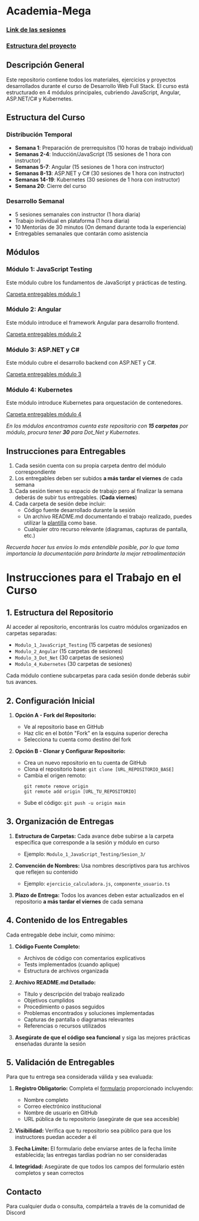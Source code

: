 # Academia-Mega

### [Link de las sesiones](https://tecmx-my.sharepoint.com/:f:/g/personal/oscar_antonio_tec_mx/EoHbETLJqYJFns2vk7rMmkQBcqvEdfpOpxmB-tR0VoGgSw?e=TZQFBz)

### [Estructura del proyecto](https://github.com/Liderly/Academia-Mega/tree/master)

## Descripción General

Este repositorio contiene todos los materiales, ejercicios y proyectos desarrollados durante el curso de Desarrollo Web Full Stack. El curso está estructurado en 4 módulos principales, cubriendo JavaScript, Angular, ASP.NET/C# y Kubernetes.

## Estructura del Curso

### Distribución Temporal

- **Semana 1**: Preparación de prerrequisitos (10 horas de trabajo individual)
- **Semanas 2-4**: Inducción/JavaScript (15 sesiones de 1 hora con instructor)
- **Semanas 5-7**: Angular (15 sesiones de 1 hora con instructor)
- **Semanas 8-13**: ASP.NET y C# (30 sesiones de 1 hora con instructor)
- **Semanas 14-19**: Kubernetes (30 sesiones de 1 hora con instructor)
- **Semana 20**: Cierre del curso

### Desarrollo Semanal

- 5 sesiones semanales con instructor (1 hora diaria)
- Trabajo individual en plataforma (1 hora diaria)
- 10 Mentorías de 30 minutos (On demand durante toda la experiencia)
- Entregables semanales que contarán como asistencia

## Módulos

### Módulo 1: JavaScript Testing

Este módulo cubre los fundamentos de JavaScript y prácticas de testing.

[Carpeta entregables módulo 1](./Modulo_1_Javascript_Testing/)

### Módulo 2: Angular

Este módulo introduce el framework Angular para desarrollo frontend.

[Carpeta entregables módulo 2](./Modulo_2_Angular/)

### Módulo 3: ASP.NET y C#

Este módulo cubre el desarrollo backend con ASP.NET y C#.

[Carpeta entregables módulo 3](./Modulo_3_Dot_Net/)

### Módulo 4: Kubernetes

Este módulo introduce Kubernetes para orquestación de contenedores.

[Carpeta entregables módulo 4](./Modulo_4_Kubernetes/)

_En los módulos encontramos cuenta este repositorio con **15 carpetas** por módulo, procura tener **30** para Dot_Net y Kubernates_.

## Instrucciones para Entregables

1. Cada sesión cuenta con su propia carpeta dentro del módulo correspondiente
2. Los entregables deben ser subidos **a más tardar el viernes** de cada semana
3. Cada sesión tienen su espacio de trabajo pero al finalizar la semana deberás de subir tus entregables. (**Cada viernes**)
4. Cada carpeta de sesión debe incluir:
   - Código fuente desarrollado durante la sesión
   - Un archivo README.md documentando el trabajo realizado, puedes utilizar la [plantilla](/ejemplo_readme.md) como base.
   - Cualquier otro recurso relevante (diagramas, capturas de pantalla, etc.)

_Recuerda hacer tus envíos lo más entendible posible, por lo que toma importancia la documentación para brindarte la mejor retroalimentación_

# Instrucciones para el Trabajo en el Curso

## 1. Estructura del Repositorio

Al acceder al repositorio, encontrarás los cuatro módulos organizados en carpetas separadas:

- `Modulo_1_JavaScript_Testing` (15 carpetas de sesiones)
- `Modulo_2_Angular` (15 carpetas de sesiones)
- `Modulo_3_Dot_Net` (30 carpetas de sesiones)
- `Modulo_4_Kubernetes` (30 carpetas de sesiones)

Cada módulo contiene subcarpetas para cada sesión donde deberás subir tus avances.

## 2. Configuración Inicial

1. **Opción A - Fork del Repositorio:**

   - Ve al repositorio base en GitHub
   - Haz clic en el botón "Fork" en la esquina superior derecha
   - Selecciona tu cuenta como destino del fork

2. **Opción B - Clonar y Configurar Repositorio:**
   - Crea un nuevo repositorio en tu cuenta de GitHub
   - Clona el repositorio base: `git clone [URL_REPOSITORIO_BASE]`
   - Cambia el origen remoto:
     ```
     git remote remove origin
     git remote add origin [URL_TU_REPOSITORIO]
     ```
   - Sube el código: `git push -u origin main`

## 3. Organización de Entregas

1. **Estructura de Carpetas:** Cada avance debe subirse a la carpeta específica que corresponde a la sesión y módulo en curso

   - Ejemplo: `Modulo_1_JavaScript_Testing/Sesion_3/`

2. **Convención de Nombres:** Usa nombres descriptivos para tus archivos que reflejen su contenido

   - Ejemplo: `ejercicio_calculadora.js`, `componente_usuario.ts`

3. **Plazo de Entrega:** Todos los avances deben estar actualizados en el repositorio **a más tardar el viernes** de cada semana

## 4. Contenido de los Entregables

Cada entregable debe incluir, como mínimo:

1. **Código Fuente Completo:**

   - Archivos de código con comentarios explicativos
   - Tests implementados (cuando aplique)
   - Estructura de archivos organizada

2. **Archivo README.md Detallado:**

   - Título y descripción del trabajo realizado
   - Objetivos cumplidos
   - Procedimiento o pasos seguidos
   - Problemas encontrados y soluciones implementadas
   - Capturas de pantalla o diagramas relevantes
   - Referencias o recursos utilizados

3. **Asegúrate de que el código sea funcional** y siga las mejores prácticas enseñadas durante la sesión

## 5. Validación de Entregables

Para que tu entrega sea considerada válida y sea evaluada:

1. **Registro Obligatorio:** Completa el [formulario](https://forms.office.com/r/PdzDn8nvc6) proporcionado incluyendo:

   - Nombre completo
   - Correo electrónico institucional
   - Nombre de usuario en GitHub
   - URL pública de tu repositorio (asegúrate de que sea accesible)

2. **Visibilidad:** Verifica que tu repositorio sea público para que los instructores puedan acceder a él

3. **Fecha Límite:** El formulario debe enviarse antes de la fecha límite establecida; las entregas tardías podrían no ser consideradas

4. **Integridad:** Asegúrate de que todos los campos del formulario estén completos y sean correctos

## Contacto

Para cualquier duda o consulta, compártela a través de la comunidad de Discord

